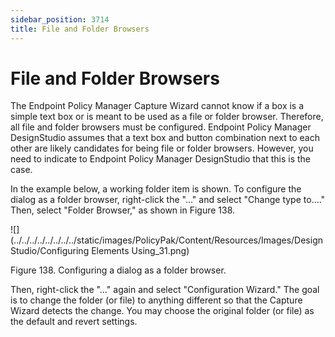 ```yaml
---
sidebar_position: 3714
title: File and Folder Browsers
---
```


# File and Folder Browsers

The Endpoint Policy Manager Capture Wizard cannot know if a box is a simple text box or is meant to be used as a file or folder browser. Therefore, all file and folder browsers must be configured. Endpoint Policy Manager DesignStudio assumes that a text box and button combination next to each other are likely candidates for being file or folder browsers. However, you need to indicate to Endpoint Policy Manager DesignStudio that this is the case.

In the example below, a working folder item is shown. To configure the dialog as a folder browser, right-click the "…" and select "Change type to…." Then, select "Folder Browser," as shown in Figure 138.

![](../../../../../../../../static/images/PolicyPak/Content/Resources/Images/DesignStudio/Configuring Elements Using_31.png)

Figure 138. Configuring a dialog as a folder browser.

Then, right-click the "…" again and select "Configuration Wizard." The goal is to change the folder (or file) to anything different so that the Capture Wizard detects the change. You may choose the original folder (or file) as the default and revert settings.